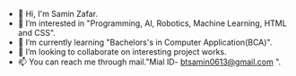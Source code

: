 - 👋 Hi, I'm Samin Zafar.
- 👀 I’m interested in "Programming, AI, Robotics, Machine Learning, HTML and CSS".
- 🌱 I’m currently learning "Bachelors's in Computer Application(BCA)".
- 💞️ I’m looking to collaborate on interesting project works.
- 📫 You can reach me through mail."Mial ID- btsamin0613@gmail.com ".

<!---
Samin0613/Samin0613 is a ✨ special ✨ repository because its `README.md` (this file) appears on your GitHub profile.
You can click the Preview link to take a look at your changes.
--->

